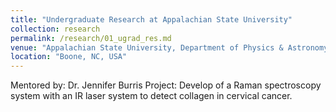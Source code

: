 ```yaml
---
title: "Undergraduate Research at Appalachian State University"
collection: research
permalink: /research/01_ugrad_res.md
venue: "Appalachian State University, Department of Physics & Astronomy"
location: "Boone, NC, USA"
---
```


Mentored by: Dr. Jennifer Burris
Project: Develop of a Raman spectroscopy system with an IR laser system to detect collagen in cervical cancer.
